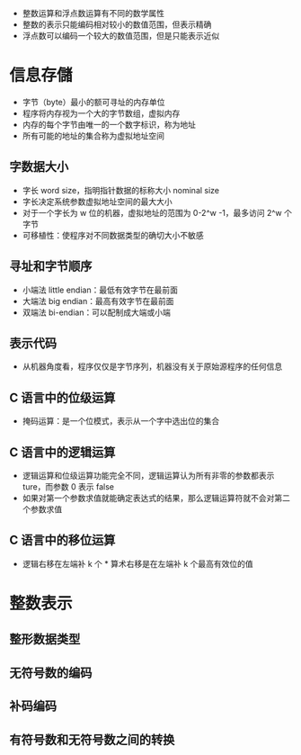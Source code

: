 * 整数运算和浮点数运算有不同的数学属性
* 整数的表示只能编码相对较小的数值范围，但表示精确
* 浮点数可以编码一个较大的数值范围，但是只能表示近似

# 信息存儲

* 字节（byte）最小的额可寻址的内存单位
* 程序将内存视为一个大的字节数组，虚拟内存
* 内存的每个字节由唯一的一个数字标识，称为地址
* 所有可能的地址的集合称为虚拟地址空间

## 字数据大小

* 字长 word size，指明指针数据的标称大小 nominal size
* 字长决定系统参数虚拟地址空间的最大大小
* 对于一个字长为 w 位的机器，虚拟地址的范围为 0-2^w -1，最多访问 2^w 个字节
* 可移植性：使程序对不同数据类型的确切大小不敏感

## 寻址和字节顺序

* 小端法 little endian：最低有效字节在最前面
* 大端法 big endian：最高有效字节在最前面
* 双端法 bi-endian：可以配制成大端或小端

## 表示代码

* 从机器角度看，程序仅仅是字节序列，机器没有关于原始源程序的任何信息

## C 语言中的位级运算

* 掩码运算：是一个位模式，表示从一个字中选出位的集合

## C 语言中的逻辑运算

* 逻辑运算和位级运算功能完全不同，逻辑运算认为所有非零的参数都表示 ture，而参数 0 表示 false
* 如果对第一个参数求值就能确定表达式的结果，那么逻辑运算符就不会对第二个参数求值

## C 语言中的移位运算

* 逻辑右移在左端补 k 个 * 算术右移是在左端补 k 个最高有效位的值

# 整数表示

## 整形数据类型



## 无符号数的编码



## 补码编码

## 有符号数和无符号数之间的转换
